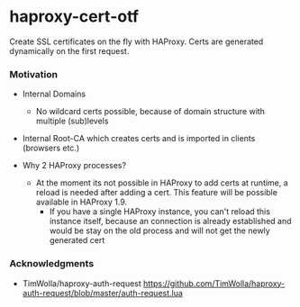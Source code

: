# haproxy-cert-otf

Create SSL certificates on the fly with HAProxy. Certs are generated dynamically on the first request.

### Motivation

- Internal Domains
    - No wildcard certs possible, because of domain structure with multiple (sub)levels

- Internal Root-CA which creates certs and is imported in clients (browsers etc.) 

- Why 2 HAProxy processes?
  - At the moment its not possible in HAProxy to add certs at runtime, a reload is needed after adding a cert. This feature will be possible available in HAProxy 1.9.
    - If you have a single HAProxy instance, you can't reload this instance itself, because an connection is already established and would be stay on the old process and will not get the newly generated cert

### Acknowledgments

- TimWolla/haproxy-auth-request https://github.com/TimWolla/haproxy-auth-request/blob/master/auth-request.lua
